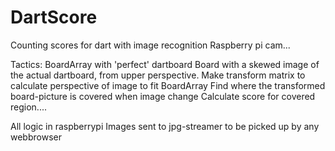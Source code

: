 # DartScore
Counting scores for dart with image recognition
Raspberry pi cam...

Tactics:
BoardArray with 'perfect' dartboard
Board with a skewed image of the actual dartboard, from upper perspective.
Make transform matrix to calculate perspective of image to fit BoardArray
Find where the transformed board-picture is covered when image change
Calculate score for covered region....

All logic in raspberrypi
Images sent to jpg-streamer to be picked up by any webbrowser

